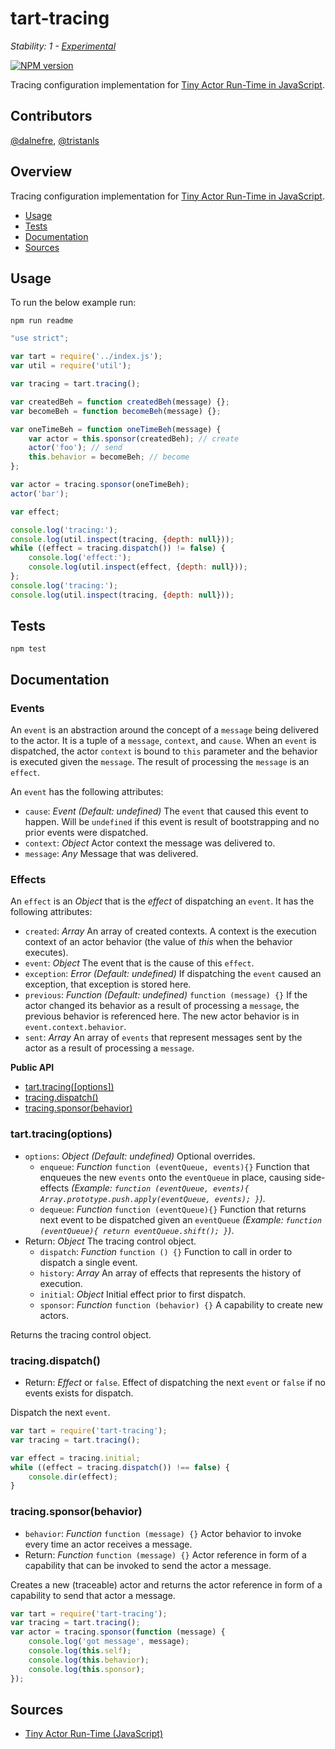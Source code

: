 # tart-tracing

_Stability: 1 - [Experimental](https://github.com/tristanls/stability-index#stability-1---experimental)_

[![NPM version](https://badge.fury.io/js/tart-tracing.png)](http://npmjs.org/package/tart-tracing)

Tracing configuration implementation for [Tiny Actor Run-Time in JavaScript](https://github.com/organix/tartjs).

## Contributors

[@dalnefre](https://github.com/dalnefre), [@tristanls](https://github.com/tristanls)

## Overview

Tracing configuration implementation for [Tiny Actor Run-Time in JavaScript](https://github.com/organix/tartjs).

  * [Usage](#usage)
  * [Tests](#tests)
  * [Documentation](#documentation)
  * [Sources](#sources)

## Usage

To run the below example run:

    npm run readme

```javascript
"use strict";

var tart = require('../index.js');
var util = require('util');

var tracing = tart.tracing();

var createdBeh = function createdBeh(message) {};
var becomeBeh = function becomeBeh(message) {};

var oneTimeBeh = function oneTimeBeh(message) {
    var actor = this.sponsor(createdBeh); // create
    actor('foo'); // send
    this.behavior = becomeBeh; // become
};

var actor = tracing.sponsor(oneTimeBeh);
actor('bar');

var effect;

console.log('tracing:');
console.log(util.inspect(tracing, {depth: null}));
while ((effect = tracing.dispatch()) != false) {
    console.log('effect:');
    console.log(util.inspect(effect, {depth: null}));
};
console.log('tracing:');
console.log(util.inspect(tracing, {depth: null}));
```

## Tests

    npm test

## Documentation

### Events

An `event` is an abstraction around the concept of a `message` being delivered to the actor. It is a tuple of a `message`, `context`, and `cause`. When an `event` is dispatched, the actor `context` is bound to `this` parameter and the behavior is executed given the `message`. The result of processing the `message` is an `effect`.

An `event` has the following attributes:

  * `cause`: _Event_ _(Default: undefined)_ The `event` that caused this event to happen. Will be `undefined` if this event is result of bootstrapping and no prior events were dispatched.
  * `context`: _Object_ Actor context the message was delivered to.
  * `message`: _Any_ Message that was delivered.

### Effects

An `effect` is an _Object_ that is the _effect_ of dispatching an `event`. It has the following attributes:

  * `created`: _Array_ An array of created contexts. A context is the execution context of an actor behavior (the value of _this_ when the behavior executes).
  * `event`: _Object_ The event that is the cause of this `effect`.
  * `exception`: _Error_ _(Default: undefined)_ If dispatching the `event` caused an exception, that exception is stored here.
  * `previous`: _Function_ _(Default: undefined)_ `function (message) {}` If the actor changed its behavior as a result of processing a `message`, the previous behavior is referenced here. The new actor behavior is in `event.context.behavior`.
  * `sent`: _Array_ An array of `events` that represent messages sent by the actor as a result of processing a `message`.

**Public API**

  * [tart.tracing(\[options\])](#tarttracingoptions)
  * [tracing.dispatch()](#tracingdispatch)
  * [tracing.sponsor(behavior)](#tracingsponsorbehavior)

### tart.tracing(options)

  * `options`: _Object_ _(Default: undefined)_ Optional overrides.
    * `enqueue`: _Function_ `function (eventQueue, events){}` Function that enqueues the new `events` onto the `eventQueue` in place, causing side-effects _(Example: `function (eventQueue, events){ Array.prototype.push.apply(eventQueue, events); }`)_.
    * `dequeue`: _Function_ `function (eventQueue){}` Function that returns next event to be dispatched given an `eventQueue` _(Example: `function (eventQueue){ return eventQueue.shift(); }`)_.
  * Return: _Object_ The tracing control object.
    * `dispatch`: _Function_ `function () {}` Function to call in order to
        dispatch a single event.
    * `history`: _Array_ An array of effects that represents the history of
        execution.
    * `initial`: _Object_ Initial effect prior to first dispatch.
    * `sponsor`: _Function_ `function (behavior) {}` A capability to create
        new actors.

Returns the tracing control object.

### tracing.dispatch()

  * Return: _Effect_ or `false`. Effect of dispatching the next `event` or `false` if no events exists for dispatch.

Dispatch the next `event`.

```javascript
var tart = require('tart-tracing');
var tracing = tart.tracing();

var effect = tracing.initial;
while ((effect = tracing.dispatch()) !== false) {
    console.dir(effect);
}
```

### tracing.sponsor(behavior)

  * `behavior`: _Function_ `function (message) {}` Actor behavior to invoke every time an actor receives a message.
  * Return: _Function_ `function (message) {}` Actor reference in form of a capability that can be invoked to send the actor a message.

Creates a new (traceable) actor and returns the actor reference in form of a capability to send that actor a message.

```javascript
var tart = require('tart-tracing');
var tracing = tart.tracing();
var actor = tracing.sponsor(function (message) {
    console.log('got message', message);
    console.log(this.self);
    console.log(this.behavior);
    console.log(this.sponsor); 
});
```

## Sources

  * [Tiny Actor Run-Time (JavaScript)](https://github.com/organix/tartjs)
